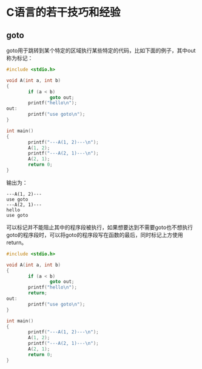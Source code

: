 # C语言的若干技巧和经验

## goto
goto用于跳转到某个特定的区域执行某些特定的代码，比如下面的例子，其中out称为标记：
```C
#include <stdio.h>

void A(int a, int b)
{
        if (a < b)
                goto out;
        printf("hello\n");
out:
        printf("use goto\n");
}

int main()
{
        printf("---A(1, 2)---\n");
        A(1, 2);
        printf("---A(2, 1)---\n");
        A(2, 1);
        return 0;
}
```
输出为：
```text
---A(1, 2)---
use goto
---A(2, 1)---
hello
use goto
```
可以标记并不能阻止其中的程序段被执行，如果想要达到不需要goto也不想执行goto的程序段时，可以将goto的程序段写在函数的最后，同时标记上方使用return。
```C
#include <stdio.h>

void A(int a, int b)
{
        if (a < b)
                goto out;
        printf("hello\n");
        return;
out:
        printf("use goto\n");
}

int main()
{
        printf("---A(1, 2)---\n");
        A(1, 2);
        printf("---A(2, 1)---\n");
        A(2, 1);
        return 0;
}
```
